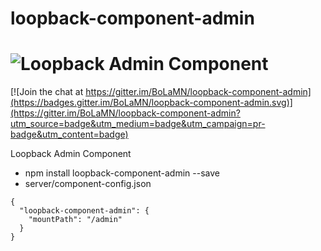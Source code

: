 # loopback-component-admin
# <img alt="Loopback Admin Component" src="https://raw.githubusercontent.com/BoLaMN/loopback-component-admin/master/screenshots/edit.png">

[![Join the chat at https://gitter.im/BoLaMN/loopback-component-admin](https://badges.gitter.im/BoLaMN/loopback-component-admin.svg)](https://gitter.im/BoLaMN/loopback-component-admin?utm_source=badge&utm_medium=badge&utm_campaign=pr-badge&utm_content=badge)

Loopback Admin Component


* npm install loopback-component-admin --save
* server/component-config.json

```
{
  "loopback-component-admin": {
    "mountPath": "/admin"
  }
}
```
